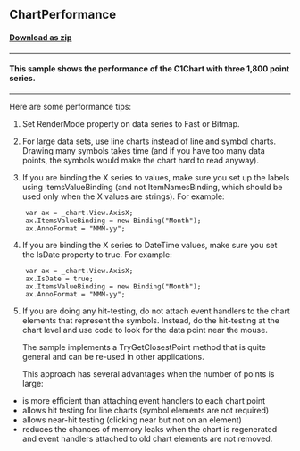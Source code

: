 ## ChartPerformance
#### [Download as zip](https://grapecity.github.io/DownGit/#/home?url=https://github.com/GrapeCity/ComponentOne-WPF-Samples/tree/master/NET_462/Chart/CS/ChartPerformance)
____
#### This sample shows the performance of the C1Chart with three 1,800 point series.
____
Here are some performance tips:

1) Set RenderMode property on data series to Fast or Bitmap.

2) For large data sets, use line charts instead of line and symbol charts.
   Drawing many symbols takes time (and if you have too many data points,
   the symbols would make the chart hard to read anyway).

3) If you are binding the X series to values, make sure you set up the labels
   using ItemsValueBinding (and not ItemNamesBinding, which should be used
   only when the X values are strings). For example:

```
	var ax = _chart.View.AxisX;
	ax.ItemsValueBinding = new Binding("Month");
    ax.AnnoFormat = "MMM-yy";
```
4) If you are binding the X series to DateTime values, make sure you set
   the IsDate property to true. For example:

```
	var ax = _chart.View.AxisX;
	ax.IsDate = true;
	ax.ItemsValueBinding = new Binding("Month");
    ax.AnnoFormat = "MMM-yy";
```
5) If you are doing any hit-testing, do not attach event handlers to the chart
   elements that represent the symbols. Instead, do the hit-testing at the chart
   level and use code to look for the data point near the mouse.

   The sample implements a TryGetClosestPoint method that is quite general and
   can be re-used in other applications.

   This approach has several advantages when the number of points is large:


* is more efficient than attaching event handlers to each chart point
* allows hit testing for line charts (symbol elements are not required)
* allows near-hit testing (clicking near but not on an element)
* reduces the chances of memory leaks when the chart is regenerated and
      event handlers attached to old chart elements are not removed.
